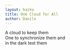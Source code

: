 ```yaml
---
layout: haiku
title: One Cloud for All
author: Danilo
---
```

A cloud to keep them<br>
One to synchronize them and<br>
in the dark test them<br>
